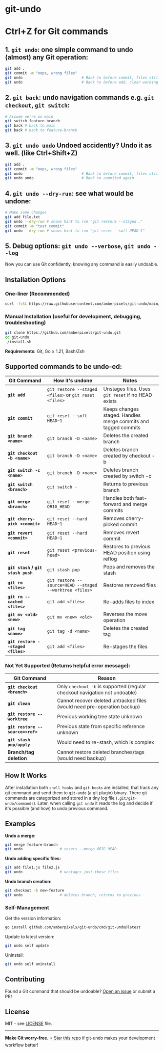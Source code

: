# git-undo

# **Ctrl+Z for Git commands**

## 1. `git undo`: one simple command to undo (almost) any Git operation:

```bash
git add .
git commit -m "oops, wrong files"
git undo                           # Back to before commit, files still staged
git undo                           # Back to before add, clean working directory
```

## 2. `git back`: undo navigation commands e.g. `git checkout`, `git switch`:

```bash
# Assume we're on main
git switch feature-branch
git back # back to main
git back # back to feature-branch
```

## 3. `git undo undo` Undoed accidently? Undo it as well. (like Ctrl+Shift+Z)

```bash
git add .
git commit -m "oops, wrong files"
git undo                           # Back to before commit, files still staged
git undo undo                      # Back to commited again
```

## 4. `git undo --dry-run`: see what would be undone:

```bash
# Make some changes
git add file.txt
git undo --dry-run # shows hint to run "git restore --staged ."
git commit -m "test commit"
git undo --dry-run # shows hint to run "git reset --soft HEAD~1"
```

## 5. Debug options: `git undo --verbose`, `git undo --log`

Now you can use Git confidently, knowing any command is easily undoable.

## Installation Options

### One-liner (Recommended)
```bash
curl -fsSL https://raw.githubusercontent.com/amberpixels/git-undo/main/install.sh | bash
```
### Manual Installation (useful for development, debugging, troubleshooting)
```bash
git clone https://github.com/amberpixels/git-undo.git
cd git-undo
./install.sh
```

**Requirements:** Git, Go ≥ 1.21, Bash/Zsh

## Supported commands to be undo-ed:

| Git Command | How it's undone | Notes |
|-------------|-----------------|-------|
| **`git add`** | `git restore --staged <files>` or `git reset <files>` | Unstages files. Uses `git reset` if no HEAD exists |
| **`git commit`** | `git reset --soft HEAD~1` | Keeps changes staged. Handles merge commits and tagged commits |
| **`git branch <name>`** | `git branch -D <name>` | Deletes the created branch |
| **`git checkout -b <name>`** | `git branch -D <name>` | Deletes branch created by checkout -b |
| **`git switch -c <name>`** | `git branch -D <name>` | Deletes branch created by switch -c |
| **`git switch <branch>`** | `git switch -` | Returns to previous branch |
| **`git merge <branch>`** | `git reset --merge ORIG_HEAD` | Handles both fast-forward and merge commits |
| **`git cherry-pick <commit>`** | `git reset --hard HEAD~1` | Removes cherry-picked commit |
| **`git revert <commit>`** | `git reset --hard HEAD~1` | Removes revert commit |
| **`git reset`** | `git reset <previous-head>` | Restores to previous HEAD position using reflog |
| **`git stash` / `git stash push`** | `git stash pop` | Pops and removes the stash |
| **`git rm <files>`** | `git restore --source=HEAD --staged --worktree <files>` | Restores removed files |
| **`git rm --cached <files>`** | `git add <files>` | Re-adds files to index |
| **`git mv <old> <new>`** | `git mv <new> <old>` | Reverses the move operation |
| **`git tag <name>`** | `git tag -d <name>` | Deletes the created tag |
| **`git restore --staged <files>`** | `git add <files>` | Re-stages the files |

### Not Yet Supported (Returns helpful error message):

| Git Command | Reason |
|-------------|--------|
| **`git checkout <branch>`** | Only `checkout -b` is supported (regular checkout navigation not undoable) |
| **`git clean`** | Cannot recover deleted untracked files (would need pre-operation backup) |
| **`git restore --worktree`** | Previous working tree state unknown |
| **`git restore --source=<ref>`** | Previous state from specific reference unknown |
| **`git stash pop/apply`** | Would need to re-stash, which is complex |
| **Branch/tag deletion** | Cannot restore deleted branches/tags (would need backup) |

## How It Works

After installation both `shell hooks` and `git hooks` are installed, that track any git command and send them to `git-undo` (a git plugin) binary. There git commands are categorized and stored in a tiny log file (`.git/git-undo/commands`). Later, when calling `git undo` it reads the log and decide if it's possible (and how) to undo previous command.

## Examples

**Undo a merge:**
```bash
git merge feature-branch
git undo                 # resets --merge ORIG_HEAD
```

**Undo adding specific files:**
```bash
git add file1.js file2.js
git undo                 # unstages just those files
```

**Undo branch creation:**
```bash
git checkout -b new-feature
git undo                 # deletes branch, returns to previous
```

### Self-Management

Get the version information:
```bash
go install github.com/amberpixels/git-undo/cmd/git-undo@latest
```

Update to latest version:
```bash
git undo self update
```

Uninstall:
```bash
git undo self uninstall
```

## Contributing

Found a Git command that should be undoable? [Open an issue](https://github.com/amberpixels/git-undo/issues) or submit a PR!

## License

MIT - see [LICENSE](LICENSE) file.

---

**Make Git worry-free.** [⭐ Star this repo](https://github.com/amberpixels/git-undo) if git-undo makes your development workflow better!
